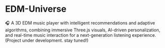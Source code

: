 # EDM-Universe
🎧 A 3D EDM music player with intelligent recommendations and adaptive algorithms, combining immersive Three.js visuals, AI-driven personalization, and real-time music interaction for a next-generation listening experience. (Project under development. stay tuned!)
